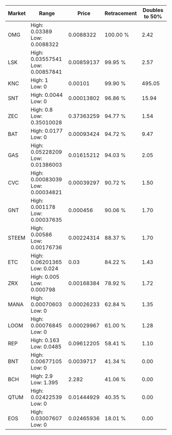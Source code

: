 | Market | Range | Price| Retracement | Doubles to 50% |
| --- | --- | --- | --- | --- |
| OMG | High: 0.03389<br />Low: 0.0088322 | 0.0088322 | 100.00 % | 2.42 |
| LSK | High: 0.03557541<br />Low: 0.00857841 | 0.00859137 | 99.95 % | 2.57 |
| KNC | High: 1<br />Low: 0 | 0.00101 | 99.90 % | 495.05 |
| SNT | High: 0.0044<br />Low: 0 | 0.00013802 | 96.86 % | 15.94 |
| ZEC | High: 0.8<br />Low: 0.35010028 | 0.37363259 | 94.77 % | 1.54 |
| BAT | High: 0.0177<br />Low: 0 | 0.00093424 | 94.72 % | 9.47 |
| GAS | High: 0.05228209<br />Low: 0.01386003 | 0.01615212 | 94.03 % | 2.05 |
| CVC | High: 0.00083039<br />Low: 0.00034821 | 0.00039297 | 90.72 % | 1.50 |
| GNT | High: 0.001178<br />Low: 0.00037635 | 0.000456 | 90.06 % | 1.70 |
| STEEM | High: 0.00586<br />Low: 0.00176736 | 0.00224314 | 88.37 % | 1.70 |
| ETC | High: 0.06201365<br />Low: 0.024 | 0.03 | 84.22 % | 1.43 |
| ZRX | High: 0.005<br />Low: 0.000798 | 0.00168384 | 78.92 % | 1.72 |
| MANA | High: 0.00070603<br />Low: 0 | 0.00026233 | 62.84 % | 1.35 |
| LOOM | High: 0.00076845<br />Low: 0 | 0.00029967 | 61.00 % | 1.28 |
| REP | High: 0.163<br />Low: 0.0485 | 0.09612205 | 58.41 % | 1.10 |
| BNT | High: 0.00677105<br />Low: 0 | 0.0039717 | 41.34 % | 0.00 |
| BCH | High: 2.9<br />Low: 1.395 | 2.282 | 41.06 % | 0.00 |
| QTUM | High: 0.02422539<br />Low: 0 | 0.01444929 | 40.35 % | 0.00 |
| EOS | High: 0.03007607<br />Low: 0 | 0.02465936 | 18.01 % | 0.00 |

